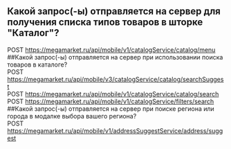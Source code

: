 ## Какой запрос(-ы) отправляется на сервер для получения списка типов товаров в шторке "Каталог"?  
 POST https://megamarket.ru/api/mobile/v1/catalogService/catalog/menu    
##Какой запрос(-ы) отправляется на сервер при использовании поиска товаров в каталоге?  
 POST https://megamarket.ru/api/mobile/v3/catalogService/catalog/searchSuggest  
 POST https://megamarket.ru/api/mobile/v1/catalogService/catalog/search  
 POST https://megamarket.ru/api/mobile/v1/catalogService/filters/search  
##Какой запрос(-ы) отправляется на сервер при поиске региона или города в модалке выбора вашего региона?  
 POST https://megamarket.ru/api/mobile/v1/addressSuggestService/address/suggest  
 
